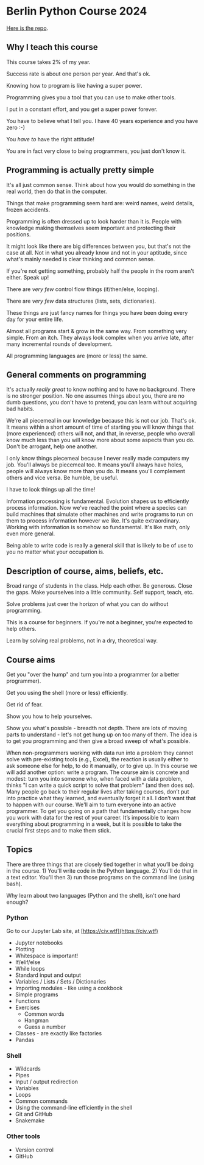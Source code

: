 # Berlin Python Course 2024

[Here is the repo](https://github.com/VirologyCharite/2024-berlin-python-course).

## Why I teach this course

This course takes 2% of my year.

Success rate is about one person per year. And that's ok.

Knowing how to program is like having a super power.

Programming gives you a tool that you can use to make other tools.

I put in a constant effort, and you get a super power forever.

You have to believe what I tell you. I have 40 years experience and you
have zero :-)

You _have to_ have the right attitude!

You are in fact very close to being programmers, you just don't know it.

## Programming is actually pretty simple

It's all just common sense. Think about how you would do something in the
real world, then do that in the computer.

Things that make programming seem hard are: weird names, weird details,
frozen accidents.

Programming is often dressed up to look harder than it is. People with
knowledge making themselves seem important and protecting their positions.

It might look like there are big differences between you, but that's not
the case at all. Not in what you already know and not in your aptitude,
since what's mainly needed is clear thinking and common sense.

If you're not getting something, probably half the people in the room
aren't either. Speak up!

There are _very few_ control flow things (if/then/else, looping).

There are _very few_ data structures (lists, sets, dictionaries).

These things are just fancy names for things you have been doing every day
for your entire life.

Almost all programs start & grow in the same way. From something very
simple.  From an itch. They always look complex when you arrive late, after
many incremental rounds of development.

All programming languages are (more or less) the same.

## General comments on programming

It's actually *really great* to know nothing and to have no background.
There is no stronger position. No one assumes things about you, there are
no dumb questions, you don't have to pretend, you can learn without
acquiring bad habits.

We're all piecemeal in our knowledge because this is not our job. That's
ok. It means within a short amount of time of starting you will know
things that (more experienced) others will not, and that, in reverse,
people who overall know much less than you will know more about some
aspects than you do. Don't be arrogant, help one another.

I only know things piecemeal because I never really made computers my
job. You'll always be piecemeal too. It means you'll always have holes,
people will always know more than you do. It means you'll complement others
and vice versa. Be humble, be useful.

I have to look things up all the time!

Information processing is fundamental. Evolution shapes us to efficiently
process information. Now we've reached the point where a species can build
machines that simulate other machines and write programs to run on them to
process information however we like. It's quite extraordinary.  Working
with information is somehow so fundamental.  It's like math, only even more
general.

Being able to write code is really a general skill that is likely to be of
use to you no matter what your occupation is.

## Description of course, aims, beliefs, etc.

Broad range of students in the class. Help each other. Be generous.  Close
the gaps. Make yourselves into a little community. Self support, teach,
etc.

Solve problems just over the horizon of what you can do without programming.

This is a course for beginners. If you're not a beginner, you're expected
to help others.

Learn by solving real problems, not in a dry, theoretical way.

## Course aims

Get you "over the hump" and turn you into a programmer (or a better
programmer).

Get you using the shell (more or less) efficiently.

Get rid of fear.

Show you how to help yourselves.

Show you what's possible - breadth not depth. There are lots of moving
parts to understand - let's not get hung up on too many of them.  The idea
is to get you programming and then give a broad sweep of what's possible.

When non-programmers working with data run into a problem they cannot solve
with pre-existing tools (e.g., Excel), the reaction is usually either to
ask someone else for help, to do it manually, or to give up. In this course
we will add another option: write a program. The course aim is concrete and
modest: turn you into someone who, when faced with a data problem, thinks
"I can write a quick script to solve that problem" (and then does so). Many
people go back to their regular lives after taking courses, don’t put into
practice what they learned, and eventually forget it all. I don’t want that
to happen with our course. We'll aim to turn everyone into an active
programmer. To get you going on a path that fundamentally changes how you
work with data for the rest of your career. It’s impossible to learn
everything about programming in a week, but it is possible to take the
crucial first steps and to make them stick.

## Topics

There are three things that are closely tied together in what you’ll be
doing in the course. 1) You'll write code in the Python language. 2) You'll
do that in a text editor. You'll then 3) run those programs on the command
line (using bash).

Why learn about two languages (Python and the shell), isn't one hard enough?

### Python

Go to our Jupyter Lab site, at [https://civ.wtf](https://civ.wtf)

* Jupyter notebooks
* Plotting
* Whitespace is important!
* If/elif/else
* While loops
* Standard input and output
* Variables / Lists / Sets / Dictionaries
* Importing modules - like using a cookbook
* Simple programs
* Functions
* Exercises
    * Common words
    * Hangman
    * Guess a number
* Classes - are exactly like factories
* Pandas

### Shell

* Wildcards
* Pipes
* Input / output redirection
* Variables
* Loops
* Common commands
* Using the command-line efficiently in the shell
* Git and GitHub
* Snakemake

### Other tools

* Version control
* GitHub

